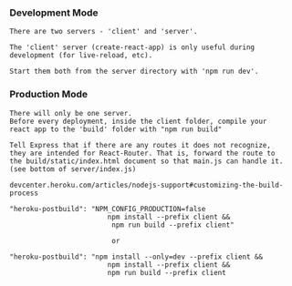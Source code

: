 ### Development Mode

    There are two servers - 'client' and 'server'.
    
    The 'client' server (create-react-app) is only useful during
    development (for live-reload, etc).
    
    Start them both from the server directory with 'npm run dev'.
    
### Production Mode

    There will only be one server.
    Before every deployment, inside the client folder, compile your
    react app to the 'build' folder with "npm run build"
    
    Tell Express that if there are any routes it does not recognize,
    they are intended for React-Router. That is, forward the route to
    the build/static/index.html document so that main.js can handle it.
    (see bottom of server/index.js)
    
    devcenter.heroku.com/articles/nodejs-support#customizing-the-build-process
    
    "heroku-postbuild": "NPM_CONFIG_PRODUCTION=false 
                            npm install --prefix client &&
                             npm run build --prefix client"
                            
                             or
                             
    "heroku-postbuild": "npm install --only=dev --prefix client &&
                            npm install --prefix client && 
                            npm run build --prefix client